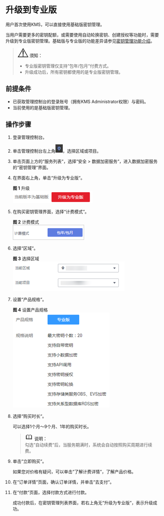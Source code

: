 # 升级到专业版<a name="dew_01_0142"></a>

用户首次使用KMS，可以直接使用基础版密钥管理。

当用户需要更多的密钥配额，或需要使用自动轮换密钥、创建授权等功能时，需要升级到专业版密钥管理。基础版与专业版的功能差异请参见[密钥管理功能介绍](https://support.huaweicloud.com/productdesc-dew/dew_01_0001.html)。

>![](public_sys-resources/icon-notice.gif) **须知：**   
>-   专业版密钥管理仅支持“包年/包月“付费方式。  
>-   升级成功后，所有密钥都使用的是专业版密钥管理。  

## 前提条件<a name="zh-cn_topic_0161501251_section33620785174650"></a>

-   已获取管理控制台的登录账号（拥有KMS Administrator权限）与密码。
-   当前使用的是基础版密钥管理。

## 操作步骤<a name="zh-cn_topic_0161501251_section18997181002418"></a>

1.  登录管理控制台。
2.  单击管理控制台左上角![](figures/icon_region_dew.jpg)，选择区域或项目。
3.  单击页面上方的“服务列表“，选择“安全  \>  数据加密服务“，进入数据加密服务的“密钥管理“界面。
4.  在界面右上角，单击“升级为专业版“。

    **图 1**  升级<a name="zh-cn_topic_0161501251_fig5475548153514"></a>  
    ![](figures/升级.png "升级")

5.  在购买密钥管理界面，选择“计费模式“。

    **图 2**  计费模式<a name="zh-cn_topic_0161501251_fig821418216569"></a>  
    ![](figures/计费模式.png "计费模式")

6.  选择“区域“。

    **图 3**  选择区域<a name="zh-cn_topic_0161501251_fig0273738576"></a>  
    ![](figures/选择区域.png "选择区域")

7.  设置“产品规格“。

    **图 4**  设置产品规格<a name="zh-cn_topic_0161501251_fig86293116228"></a>  
    ![](figures/设置产品规格.png "设置产品规格")

8.  选择“购买时长“。

    可以选择1个月～9个月、1年的购买时长。

    >![](public_sys-resources/icon-note.gif) **说明：**   
    >勾选“自动续费“后，当服务期满时，系统会自动按照购买周期进行续费。  

9.  单击“立即购买“。

    如果您对价格有疑问，可以单击“了解计费详情“，了解产品价格。

10. 在“订单详情“页面，确认订单详情，并单击“去支付“。
11. 在“付款“页面，选择付款方式进行付款。

    成功付款后，在密钥管理列表界面，若右上角无“升级为专业版“，表示升级成功。


